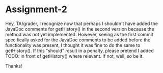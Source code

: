 # Assignment-2

Hey,  TA/grader, I recognize now that perhaps I shouldn't have added the JavaDoc comments for getHistory() in the second version because the method was not yet implemented. However, seeing as the first commit specifically asked for the JavaDoc comments to be added before the functionality was present, I thought it was fine to do the same to getHistory(). If this "should" result in a penalty, please pretend I added TODO: in front of getHistory() where relevant. If not, well, so be it.

Thanks!
